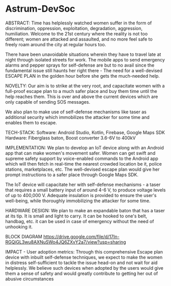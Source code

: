 # Astrum-DevSoc

ABSTRACT:
Time has helplessly watched women suffer in the form of discrimination, oppression, exploitation, degradation, aggression, humiliation. Welcome to the 21st century where the reality is not too different; women are attacked and assaulted, and no more feel safe to freely roam around the city at regular hours too.

There have been unavoidable situations wherein they have to travel late at night through isolated streets for work. The mobile apps to send emergency alarms and pepper sprays for self-defense are but to no avail since the fundamental issue still haunts her right there - The need for a well-devised ESCAPE PLAN in the golden hour before she gets the much-needed help.

NOVELTY:
Our aim is to strike at the very root, and capacitate women with a full-proof escape plan to a much safer place and buy them time until the help reaches them. This is over and above the current devices which are only capable of sending SOS messages.

We also plan to make use of self-defense mechanisms like taser as additional security which immobilizes the attacker for some time and enables them to escape.

TECH-STACK:
Software: Android Studio, Kotlin, Firebase, Google Maps SDK
Hardware: Fiberglass baton, Boost converter 3.6-6V to 400kV

IMPLEMENTATION:
We plan to develop an IoT device along with an Android app that can make women's movement safer. Women can get swift and supreme safety support by voice-enabled commands to the Android app which will then fetch in real-time the nearest crowded location be it, police stations, marketplaces, etc. The well-devised escape plan would give her prompt instructions to a safer place through Google Maps SDK.

The IoT device will capacitate her with self-defense mechanisms - a taser that requires a small battery input of around 4-6 V, to produce voltage levels of up to 400,000 V. Adequate insulation is provided to ensure the user's well-being, while thoroughly immobilizing the attacker for some time.

HARDWARE DESIGN:
We plan to make an expandable baton that has a taser at its tip. It is small and light to carry. It can be hooked to one's belt, handbag, etc. it can be used in case of emergency without the need of unhooking it.

BLOCK DIAGRAM
https://drive.google.com/file/d/17In-RGQiGL3wu8AXNuSWo4JQ6ZXvY2a7/view?usp=sharing

IMPACT - User adoption metrics:
Through this comprehensive Escape plan device with inbuilt self-defense techniques, we expect to make the women in distress self-sufficient to tackle the issue head-on and not wait for aid helplessly. We believe such devices when adopted by the users would give them a sense of safety and would greatly contribute to getting her out of abusive circumstances
